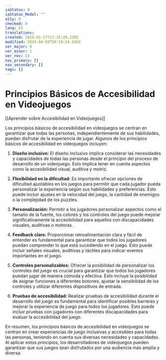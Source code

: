 ```yaml
---
iaStatus: 0
iaStatus_Model: ""
a11y: 0
checked: 0
lang: ES
translations: 
created: 2024-02-27T17:15:29.239Z
modified: 2024-04-03T20:19:14.426Z
ver_major: 0
ver_minor: 1
ver_rev: 23
nav_primary: []
nav_secondary: []
tags: []
---
```

# Principios Básicos de Accesibilidad en Videojuegos

[[Aprender sobre Accesibilidad en Videojuegos]]

Los principios básicos de accesibilidad en videojuegos se centran en garantizar que todas las personas, independientemente de sus habilidades, puedan disfrutar de la experiencia de jugar. Algunos de los principios básicos de accesibilidad en videojuegos incluyen:

1. **Diseño inclusivo:** El diseño inclusivo implica considerar las necesidades y capacidades de todas las personas desde el principio del proceso de desarrollo de un videojuego. Esto implica tener en cuenta aspectos como la accesibilidad visual, auditiva y motriz.

2. **Flexibilidad en la dificultad:** Es importante ofrecer opciones de dificultad ajustables en los juegos para permitir que cada jugador pueda personalizar la experiencia según sus habilidades y preferencias. Esto puede incluir ajustes en la velocidad del juego, la cantidad de enemigos o la complejidad de los puzzles.

3. **Personalización:** Permitir a los jugadores personalizar aspectos como el tamaño de la fuente, los colores y los controles del juego puede mejorar significativamente la accesibilidad para aquellos con discapacidades visuales, auditivas o motoras.

4. **Feedback claro:** Proporcionar retroalimentación clara y fácil de entender es fundamental para garantizar que todos los jugadores puedan comprender lo que está sucediendo en el juego. Esto puede incluir señales visuales, auditivas y táctiles para indicar eventos importantes en el juego.

5. **Controles personalizables:** Ofrecer la posibilidad de personalizar los controles del juego es crucial para garantizar que todos los jugadores puedan jugar de manera cómoda y efectiva. Esto incluye la posibilidad de asignar funciones a diferentes botones, ajustar la sensibilidad de los controles y utilizar diferentes dispositivos de entrada.

6. **Pruebas de accesibilidad:** Realizar pruebas de accesibilidad durante el desarrollo del juego es fundamental para identificar posibles barreras y mejorar la experiencia de juego para todos los jugadores. Esto puede incluir pruebas con jugadores con diferentes discapacidades para evaluar la accesibilidad del juego.

En resumen, los principios básicos de accesibilidad en videojuegos se centran en crear experiencias de juego inclusivas y accesibles para todas las personas, teniendo en cuenta sus diversas necesidades y capacidades. Al aplicar estos principios, los desarrolladores de videojuegos pueden garantizar que sus juegos sean disfrutados por una audiencia más amplia y diversa.
